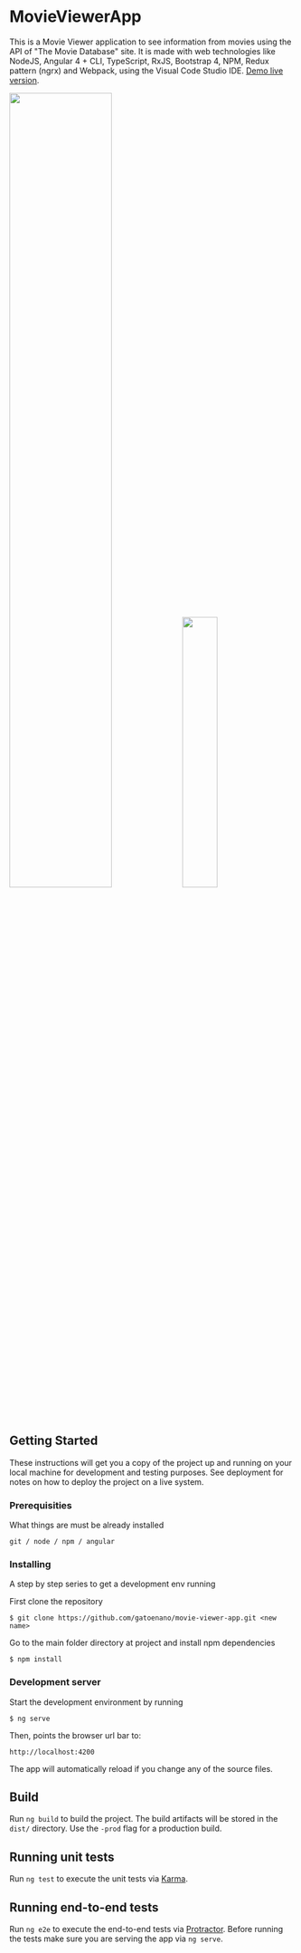 # MovieViewerApp

This is a Movie Viewer application to see information from movies using the API of "The Movie Database" site. It is made with web technologies like NodeJS, Angular 4 + CLI, TypeScript, RxJS, Bootstrap 4, NPM, Redux pattern (ngrx) and Webpack, using the Visual Code Studio IDE. [Demo live version](https://movie-viewer-app.herokuapp.com/).

<img src="https://user-images.githubusercontent.com/2183987/30929107-c13b456e-a3bd-11e7-98e4-49e7a241828c.png" width="60%"></img>
<img src="https://user-images.githubusercontent.com/2183987/30929121-cc37c4a6-a3bd-11e7-9572-bb42be42748b.png" width="35%"></img>


## Getting Started
These instructions will get you a copy of the project up and running on your local machine for development and testing purposes. See deployment for notes on how to deploy the project on a live system.

### Prerequisities
What things are must be already installed

```
git / node / npm / angular
```
### Installing
A step by step series to get a development env running

First clone the repository

```
$ git clone https://github.com/gatoenano/movie-viewer-app.git <new name>
```

Go to the main folder directory at project and install npm dependencies

```
$ npm install
```

### Development server
Start the development environment by running

```
$ ng serve
```

Then, points the browser url bar to:

```
http://localhost:4200
```

The app will automatically reload if you change any of the source files.

## Build

Run `ng build` to build the project. The build artifacts will be stored in the `dist/` directory. Use the `-prod` flag for a production build.

## Running unit tests

Run `ng test` to execute the unit tests via [Karma](https://karma-runner.github.io).

## Running end-to-end tests

Run `ng e2e` to execute the end-to-end tests via [Protractor](http://www.protractortest.org/).
Before running the tests make sure you are serving the app via `ng serve`.
